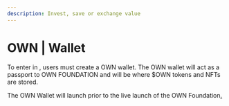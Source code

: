 ```yaml
---
description: Invest, save or exchange value
---
```


# OWN | Wallet

To enter in , users must create a OWN wallet. The OWN wallet will act as a passport to OWN FOUNDATION and will be where $OWN tokens and NFTs are stored.

The OWN Wallet will launch prior to the live launch of the OWN Foundation[.](broken-reference)
